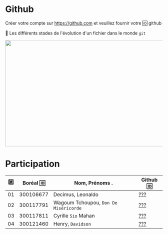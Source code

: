 # Github

Créer votre compte sur https://github.com et veuillez fournir votre :id: github

:pushpin: Les différents stades de l'évolution d'un fichier dans le monde `git` 

<image src="staging.png" width="580" height="340"></image>


# Participation

|:hash:| Boréal :id:| Nom, Prénoms .                       |  Github :id:                                          |
|------|------------|--------------------------------------|-------------------------------------------------------| 
|   01 |  300106677	| Decimus, Leonaldo	                   | [???](https://github.com/???) | 	
|   02 |  300117791 | Wagoum Tchoupou, `Don De Miséricorde`| [???](https://github.com/???) | 	 
|   03 |  300117811 | Cyrille `Sio` Mahan                  | [???](https://github.com/???) | 	
|   04 |  300121460 | Henry, `Davidson`                    | [???](https://github.com/???) | 	

